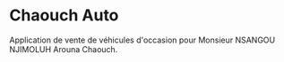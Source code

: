 # Chaouch Auto

Application de vente de véhicules d'occasion pour Monsieur NSANGOU NJIMOLUH Arouna Chaouch.

